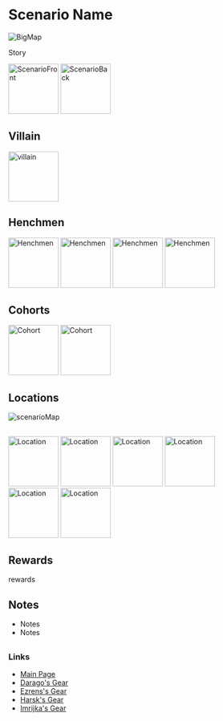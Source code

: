 # Scenario Name

![BigMap](scenariomap.png)

Story

<img src="https://github.com/barry4356/PACG_Cards/blob/main/WoTR/Scenarios/scenario.png" alt="ScenarioFront" width="100"/> <img src="https://github.com/barry4356/PACG_Cards/blob/main/WoTR/Scenarios/scenario.png" alt="ScenarioBack" width="100"/>



## Villain
<img src="https://github.com/barry4356/PACG_Cards/blob/main/WoTR/Villains/villain.png" alt="villain" width="100"/>

## Henchmen
<img src="https://github.com/barry4356/PACG_Cards/blob/main/WoTR/Henchmen/Henchmen.png" alt="Henchmen" width="100"/> <img src="https://github.com/barry4356/PACG_Cards/blob/main/WoTR/Henchmen/Henchmen.png" alt="Henchmen" width="100"/> <img src="https://github.com/barry4356/PACG_Cards/blob/main/WoTR/Henchmen/Henchmen.png" alt="Henchmen" width="100"/> <img src="https://github.com/barry4356/PACG_Cards/blob/main/WoTR/Henchmen/Henchmen.png" alt="Henchmen" width="100"/>

## Cohorts
<img src="https://github.com/barry4356/PACG_Cards/blob/main/WoTR/Cohorts/Cohort.png" alt="Cohort" width="100"/> <img src="https://github.com/barry4356/PACG_Cards/blob/main/WoTR/Cohorts/Cohort.png" alt="Cohort" width="100"/>
 
## Locations

![scenarioMap](scenarioMap.jpg)

##

<img src="https://github.com/barry4356/PACG_Cards/blob/main/WoTR/Locations/Location.png" alt="Location" width="100"/> <img src="https://github.com/barry4356/PACG_Cards/blob/main/WoTR/Locations/Location.png" alt="Location" width="100"/> <img src="https://github.com/barry4356/PACG_Cards/blob/main/WoTR/Locations/Location.png" alt="Location" width="100"/> <img src="https://github.com/barry4356/PACG_Cards/blob/main/WoTR/Locations/Location.png" alt="Location" width="100"/> <img src="https://github.com/barry4356/PACG_Cards/blob/main/WoTR/Locations/Location.png" alt="Location" width="100"/> <img src="https://github.com/barry4356/PACG_Cards/blob/main/WoTR/Locations/Location.png" alt="Location" width="100"/>

## Rewards

rewards

## Notes
- Notes
- Notes

##
### Links
- [Main Page](main.md#wrath-of-the-righteous)
- [Darago's Gear](../c1/darago_equipment.md#daragos-equipment)
- [Ezrens's Gear](../c1/ezren_equipment.md#ezrens-equipment)
- [Harsk's Gear](../c1/harsk_equipment.md#harsks-equipment)
- [Imrijka's Gear](../c1/Imrijka_equipment.md#imrijkas-equipment)

